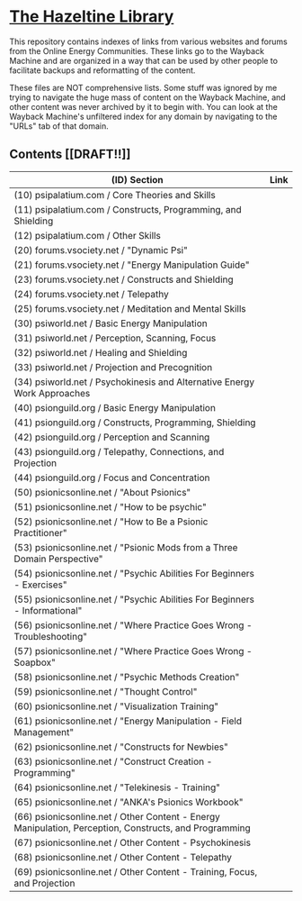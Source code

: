 # [The Hazeltine Library](https://github.com/libhazeltine/libhazeltine)

This repository contains indexes of links from various websites and forums from the Online Energy Communities. 
These links go to the Wayback Machine and are organized in a way that can be used by other people to facilitate backups and reformatting of the content.

These files are NOT comprehensive lists. Some stuff was ignored by me trying to navigate the huge mass of content on the Wayback Machine, and other content was never archived by it to begin with. You can look at the Wayback Machine's unfiltered index for any domain by navigating to the "URLs" tab of that domain.

## Contents [[DRAFT!!]]
| (ID) Section | Link |
| ------- | ---- |
| (10) psipalatium.com / Core Theories and Skills | 
| (11) psipalatium.com / Constructs, Programming, and Shielding | 
| (12) psipalatium.com / Other Skills | 
| (20) forums.vsociety.net / "Dynamic Psi"
| (21) forums.vsociety.net / "Energy Manipulation Guide"
| (23) forums.vsociety.net / Constructs and Shielding
| (24) forums.vsociety.net / Telepathy
| (25) forums.vsociety.net / Meditation and Mental Skills 
| (30) psiworld.net / Basic Energy Manipulation
| (31) psiworld.net / Perception, Scanning, Focus
| (32) psiworld.net / Healing and Shielding
| (33) psiworld.net / Projection and Precognition
| (34) psiworld.net / Psychokinesis and Alternative Energy Work Approaches
| (40) psionguild.org / Basic Energy Manipulation
| (41) psionguild.org / Constructs, Programming, Shielding
| (42) psionguild.org / Perception and Scanning
| (43) psionguild.org / Telepathy, Connections, and Projection
| (44) psionguild.org / Focus and Concentration
| (50) psionicsonline.net / "About Psionics"
| (51) psionicsonline.net / "How to be psychic"
| (52) psionicsonline.net / "How to Be a Psionic Practitioner"
| (53) psionicsonline.net / "Psionic Mods from a Three Domain Perspective"
| (54) psionicsonline.net / "Psychic Abilities For Beginners - Exercises"
| (55) psionicsonline.net / "Psychic Abilities For Beginners - Informational"
| (56) psionicsonline.net / "Where Practice Goes Wrong - Troubleshooting"
| (57) psionicsonline.net / "Where Practice Goes Wrong - Soapbox"
| (58) psionicsonline.net / "Psychic Methods Creation"
| (59) psionicsonline.net / "Thought Control"
| (60) psionicsonline.net / "Visualization Training"
| (61) psionicsonline.net / "Energy Manipulation - Field Management"
| (62) psionicsonline.net / "Constructs for Newbies"
| (63) psionicsonline.net / "Construct Creation - Programming"
| (64) psionicsonline.net / "Telekinesis - Training"
| (65) psionicsonline.net / "ANKA's Psionics Workbook"
| (66) psionicsonline.net / Other Content - Energy Manipulation, Perception, Constructs, and Programming
| (67) psionicsonline.net / Other Content - Psychokinesis
| (68) psionicsonline.net / Other Content - Telepathy
| (69) psionicsonline.net / Other Content - Training, Focus, and Projection